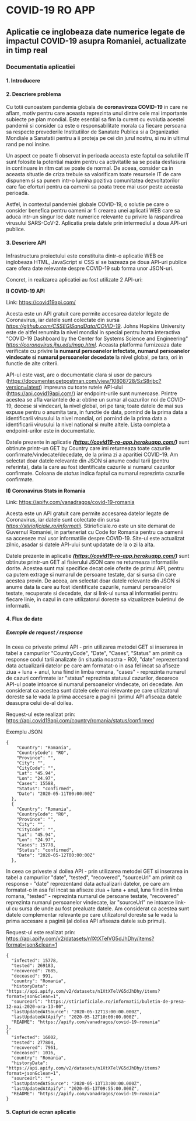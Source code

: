 # COVID-19 RO APP
## Aplicatie ce inglobeaza date numerice legate de impactul COVID-19 asupra Romaniei, actualizate in timp real 
### Documentatia aplicatiei

#### 1. Introducere

#### 2. Descriere problema

Cu totii cunoastem pandemia globala de **coronaviroza COVID-19** in care ne aflam, motiv pentru care aceasta reprezinta unul dintre cele mai importante subiecte pe plan mondial. Este esential sa fim la curent cu evolutia acestei pandemii si consider ca este o responsabilitate morala ca fiecare persoana sa respecte prevederile Institutiilor de Sanatate Publica si a Organizatiei Mondiale a Sanatatii pentru a ii proteja pe cei din jurul nostru, si nu in ultimul rand pe noi insine.

Un aspect ce poate fi observat in perioada aceasta este faptul ca solutiile IT sunt folosite la potential maxim pentru ca activitatile sa se poata desfasura in continuare in ritm cat se poate de normal. De aceea, consider ca in aceasta situatie de criza trebuie sa valorificam toate resursele IT de care dispunem si sa punem intr-o lumina pozitiva comunitatea dezvoltatorilor care fac eforturi pentru ca oamenii sa poata trece mai usor peste aceasta perioada.

Astfel, in contextul pandemiei globale COVID-19, o solutie pe care o consider benefica pentru oameni ar fi crearea unei aplicatii WEB care sa aduca intr-un singur loc date numerice relevante cu privire la raspandirea virusului SARS-CoV-2. Aplicatia preia datele prin intermediul a doua API-uri publice.

#### 3. Descriere API

Infrastructura proiectului este constituita dintr-o aplicatie WEB ce inglobeaza HTML, JavaScript si CSS si se bazeaza pe doua API-uri publice care ofera date relevante despre COVID-19 sub forma unor JSON-uri.

Concret, in realizarea aplicatiei au fost utilizate 2 API-uri:

**I) COVID-19 API**

Link: https://covid19api.com/

Acesta este un API gratuit care permite accesarea datelor legate de Coronavirus, iar datele sunt colectate din sursa *https://github.com/CSSEGISandData/COVID-19*. Johns Hopkins University este de altfel renumita la nivel mondial in special pentru harta interactiva "COVID-19 Dashboard by the Center for Systems Science and Engineering" *https://coronavirus.jhu.edu/map.html*. Aceasta platforma furnizeaza date verificate cu privire la **numarul persoanelor infectate, numarul persoanelor vindecate si numarul persoanelor decedate** la nivel global, pe tara, ori in functie de alte criterii. 

API-ul este vast, are o documentatie clara si usor de parcurs (https://documenter.getpostman.com/view/10808728/SzS8rjbc?version=latest) impreuna cu toate rutele API-ului (https://api.covid19api.com/) iar endpoint-urile sunt numeroase. Printre acestea se afla variantele de a: obtine un sumar al cazurilor noi de COVID-19, decese si vindecari, la nivel global, ori pe tara; toate datele de mai sus expuse pentru o anumita tara, in functie de data, pornind de la prima data a identificarii virusului la nivel mondial, ori pornind de la prima data a identificarii virusului la nivel national si multe altele. Lista completa a endpoint-urilor este in documentatie.

Datele prezente in aplicatie ***(https://covid19-ro-app.herokuapp.com/)*** sunt obtinute printr-un GET by Country care imi returneaza toate cazurile confirmate/vindecate/decedate, de la prima zi a aparitiei COVID-19. Am selectat doar datele relevante din JSON si anume codul tarii (pentru referinta), data la care au fost identificate cazurile si numarul cazurilor confirmate. Coloana de *status* indica faptul ca numarul reprezinta cazurile confirmate.

**II) Coronavirus Stats in Romania**

Link: https://apify.com/vanadragos/covid-19-romania

Acesta este un API gratuit care permite accesarea datelor legate de Coronavirus, iar datele sunt colectate din sursa *https://stirioficiale.ro/informatii*. Stirioficiale.ro este un site demarat de Guvernul Romaniei, in parteneriat cu Code for Romania pentru ca oamenii sa acceseze mai usor informatiile despre COVID-19. Site-ul este actualizat zilnic, asadar si datele API-ului sunt updatate de la o zi la alta.

Datele prezente in aplicatie ***(https://covid19-ro-app.herokuapp.com/)*** sunt obtinute printr-un GET al fisierului JSON care ne returneaza informatiile dorite. Acestea sunt mai specifice decat cele oferite de primul API, pentru ca putem extrage si numarul de persoane testate, dar si sursa din care acestea provin. De aceea, am selectat doar datele relevante din JSON si anume data la care au fost identificate cazurile, numarul persoanelor testate, recuperate si decedate, dar si link-ul sursa al informatiei pentru fiecare linie, in cazul in care utilizatorul doreste sa vizualizeze buletinul de informatii.

#### 4. Flux de date

##### Exemple de request / response

In ceea ce priveste primul API - prin utilizarea metodei GET si inserarea in tabel a campurilor "CountryCode", "Date", "Cases", "Status" am primit ca response codul tarii analizate (in situatia noastra - RO), "date" reprezentand data actualizarii datelor pe care am formatat-o in asa fel incat sa afiseze ziua + luna + anul, luna fiind in limba romana, "cases" - reprezinta numarul de cazuri confirmate iar "status" reprezinta statusul cazurilor, deoarece API-ul poate intoarce si numarul persoanelor vindecate, ori decedate. Am considerat ca acestea sunt datele cele mai relevante pe care utilizatorul doreste sa le vada la prima accesare a paginii (primul API afiseaza datele deasupra celui de-al doilea.

Request-ul este realizat prin: https://api.covid19api.com/country/romania/status/confirmed

Exemplu JSON:
```
{
    "Country": "Romania",
    "CountryCode": "RO",
    "Province": "",
    "City": "",
    "CityCode": "",
    "Lat": "45.94",
    "Lon": "24.97",
    "Cases": 15588,
    "Status": "confirmed",
    "Date": "2020-05-11T00:00:00Z"
  },
  {
    "Country": "Romania",
    "CountryCode": "RO",
    "Province": "",
    "City": "",
    "CityCode": "",
    "Lat": "45.94",
    "Lon": "24.97",
    "Cases": 15778,
    "Status": "confirmed",
    "Date": "2020-05-12T00:00:00Z"
  },
```
In ceea ce priveste al doilea API - prin utilizarea metodei GET si inserarea in tabel a campurilor "date", "tested", "recovered", "sourceUrl" am primit ca response - "date" reprezentand data actualizarii datelor, pe care am formatat-o in asa fel incat sa afiseze ziua + luna + anul, luna fiind in limba romana, "tested" - reprezinta numarul de persoane testate, "recovered" reprezinta numarul persoanelor vindecate, iar "sourceUrl" ne intoarce link-ul cu sursa de unde au fost prealuate datele. Am considerat ca acestea sunt datele complementar relevante pe care utilizatorul doreste sa le vada la prima accesare a paginii (al doilea API afiseaza datele sub primul).

Request-ul este realizat prin: https://api.apify.com/v2/datasets/n1XtXTelVG5dJhDhy/items?format=json&clean=1

```
{
  "infected": 15778,
  "tested": 269183,
  "recovered": 7685,
  "deceased": 991,
  "country": "Romania",
  "historyData": "https://api.apify.com/v2/datasets/n1XtXTelVG5dJhDhy/items?format=json&clean=1",
  "sourceUrl": "https://stirioficiale.ro/informatii/buletin-de-presa-12-mai-2020-ora-13-00",
  "lastUpdatedAtSource": "2020-05-12T13:00:00.000Z",
  "lastUpdatedAtApify": "2020-05-12T10:00:00.000Z",
  "README": "https://apify.com/vanadragos/covid-19-romania"
},
{
  "infected": 16002,
  "tested": 277804,
  "recovered": 7961,
  "deceased": 1016,
  "country": "Romania",
  "historyData": "https://api.apify.com/v2/datasets/n1XtXTelVG5dJhDhy/items?format=json&clean=1",
  "sourceUrl": "",
  "lastUpdatedAtSource": "2020-05-13T13:00:00.000Z",
  "lastUpdatedAtApify": "2020-05-13T09:55:00.000Z",
  "README": "https://apify.com/vanadragos/covid-19-romania"
}
```

#### 5. Capturi de ecran aplicatie
